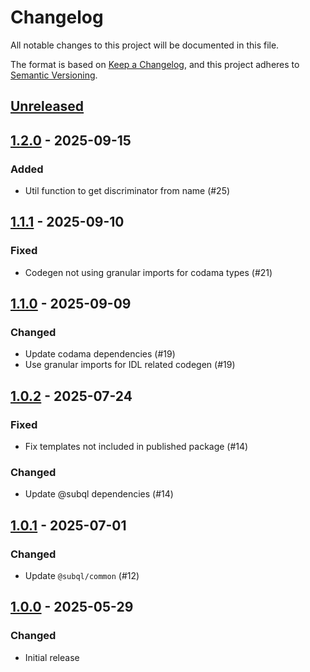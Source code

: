 # Changelog
All notable changes to this project will be documented in this file.

The format is based on [Keep a Changelog](https://keepachangelog.com/en/1.0.0/),
and this project adheres to [Semantic Versioning](https://semver.org/spec/v2.0.0.html).

## [Unreleased]

## [1.2.0] - 2025-09-15
### Added
- Util function to get discriminator from name (#25)

## [1.1.1] - 2025-09-10
### Fixed
- Codegen not using granular imports for codama types (#21)

## [1.1.0] - 2025-09-09
### Changed
- Update codama dependencies (#19)
- Use granular imports for IDL related codegen (#19)

## [1.0.2] - 2025-07-24
### Fixed
- Fix templates not included in published package (#14)

### Changed
- Update @subql dependencies (#14)

## [1.0.1] - 2025-07-01
### Changed
- Update `@subql/common` (#12)

## [1.0.0] - 2025-05-29
### Changed
- Initial release

[Unreleased]: https://github.com/subquery/subql-solana/compare/common-solana/1.2.0...HEAD
[1.2.0]: https://github.com/subquery/subql-solana/compare/common-solana/1.1.1...common-solana/1.2.0
[1.1.1]: https://github.com/subquery/subql-solana/compare/common-solana/1.1.0...common-solana/1.1.1
[1.1.0]: https://github.com/subquery/subql-solana/compare/common-solana/1.0.2...common-solana/1.1.0
[1.0.2]: https://github.com/subquery/subql-solana/compare/common-solana/1.0.1...common-solana/1.0.2
[1.0.1]: https://github.com/subquery/subql-solana/compare/common-solana/1.0.0...common-solana/1.0.1
[1.0.0]: https://github.com/subquery/subql-solana/releases/tag/common-solana/1.0.0
